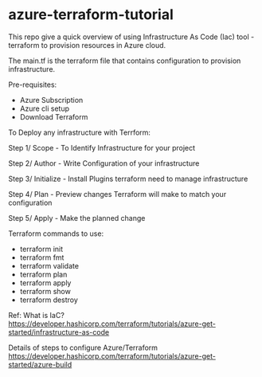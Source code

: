 # azure-terraform-tutorial

This repo give a quick overview of using Infrastructure As Code (Iac) tool - terraform to provision resources in Azure cloud.

The main.tf is the terraform file that contains configuration to provision infrastructure.

Pre-requisites:
- Azure Subscription
- Azure cli setup
- Download Terraform

To Deploy any infrastructure with Terrform:

Step 1/ Scope - To Identify Infrastructure for your project

Step 2/ Author - Write Configuration of your infrastructure 

Step 3/ Initialize - Install Plugins terraform need to manage infrastructure

Step 4/ Plan - Preview changes Terraform will make to match your configuration

Step 5/ Apply - Make the planned change

Terraform commands to use:
- terraform init
- terraform fmt
- terraform validate
- terraform plan
- terraform apply
- terraform show
- terraform destroy

Ref: What is IaC?
https://developer.hashicorp.com/terraform/tutorials/azure-get-started/infrastructure-as-code

Details of steps to configure Azure/Terraform
https://developer.hashicorp.com/terraform/tutorials/azure-get-started/azure-build